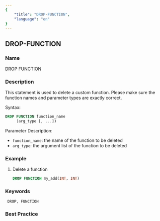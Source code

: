 ```yaml
---
{
    "title": "DROP-FUNCTION",
    "language": "en"
}
---
```


<!--
Licensed to the Apache Software Foundation (ASF) under one
or more contributor license agreements.  See the NOTICE file
distributed with this work for additional information
regarding copyright ownership.  The ASF licenses this file
to you under the Apache License, Version 2.0 (the
"License"); you may not use this file except in compliance
with the License.  You may obtain a copy of the License at

  http://www.apache.org/licenses/LICENSE-2.0

Unless required by applicable law or agreed to in writing,
software distributed under the License is distributed on an
"AS IS" BASIS, WITHOUT WARRANTIES OR CONDITIONS OF ANY
KIND, either express or implied.  See the License for the
specific language governing permissions and limitations
under the License.
-->

## DROP-FUNCTION

### Name

DROP FUNCTION

### Description

This statement is used to delete a custom function. Please make sure the function names and parameter types are exactly correct.

Syntax:

```sql
DROP FUNCTION function_name
     (arg_type [, ...])
````

Parameter Description:

- `function_name`: the name of the function to be deleted
- `arg_type`: the argument list of the function to be deleted

### Example

1. Delete a function

    ```sql
    DROP FUNCTION my_add(INT, INT)
    ````

### Keywords

     DROP, FUNCTION

### Best Practice
